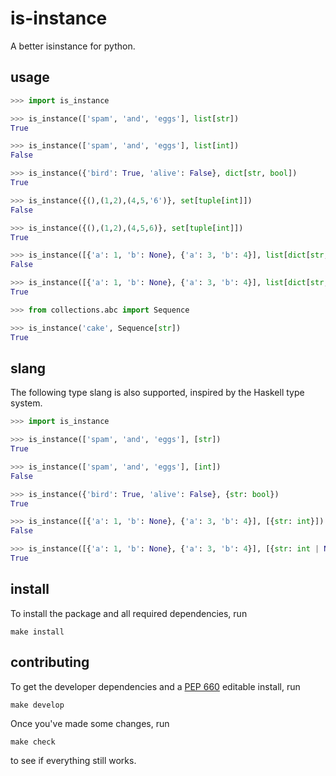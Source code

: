# is-instance

A better isinstance for python.


## usage

```python
>>> import is_instance

>>> is_instance(['spam', 'and', 'eggs'], list[str])
True

>>> is_instance(['spam', 'and', 'eggs'], list[int])
False

>>> is_instance({'bird': True, 'alive': False}, dict[str, bool])
True

>>> is_instance({(),(1,2),(4,5,'6')}, set[tuple[int]])
False

>>> is_instance({(),(1,2),(4,5,6)}, set[tuple[int]])
True

>>> is_instance([{'a': 1, 'b': None}, {'a': 3, 'b': 4}], list[dict[str, int]])
False

>>> is_instance([{'a': 1, 'b': None}, {'a': 3, 'b': 4}], list[dict[str, int|None]])
True

>>> from collections.abc import Sequence

>>> is_instance('cake', Sequence[str])
True
```

## slang

The following type slang is also supported, inspired by the Haskell type system.

```python
>>> import is_instance

>>> is_instance(['spam', 'and', 'eggs'], [str])
True

>>> is_instance(['spam', 'and', 'eggs'], [int])
False

>>> is_instance({'bird': True, 'alive': False}, {str: bool})
True

>>> is_instance([{'a': 1, 'b': None}, {'a': 3, 'b': 4}], [{str: int}])
False

>>> is_instance([{'a': 1, 'b': None}, {'a': 3, 'b': 4}], [{str: int | None}])
True
```

## install

To install the package and all required dependencies, run

```
make install
```


## contributing

To get the developer dependencies and a [PEP 660](https://peps.python.org/pep-0660/) editable install, run

```
make develop
```

Once you've made some changes, run

```
make check
```

to see if everything still works.
